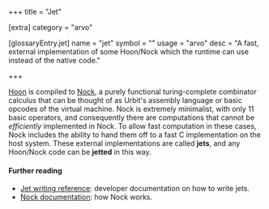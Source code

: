 +++
title = "Jet"

[extra]
category = "arvo"

[glossaryEntry.jet]
name = "jet"
symbol = ""
usage = "arvo"
desc = "A fast, external implementation of some Hoon/Nock which the runtime can use instead of the native code."

+++

[Hoon](/reference/glossary/hoon) is compiled to
[Nock](/reference/glossary/nock), a purely functional turing-complete combinator
calculus that can be thought of as Urbit's assembly language or basic opcodes of
the virtual machine. Nock is extremely minimalist, with only 11 basic operators,
and consequently there are computations that cannot be *efficiently* implemented
in Nock. To allow fast computation in these cases, Nock includes the ability to
hand them off to a fast C implementation on the host system. These external
implementations are called **jets**, and any Hoon/Nock code can be **jetted** in
this way.

#### Further reading

- [Jet writing reference](/reference/runtime/jetting): developer documentation
  on how to write jets.
- [Nock documentation](/reference/nock/definition): how Nock works.

